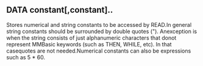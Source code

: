 ## DATA constant[,constant]..

Stores numerical and string constants to be accessed by READ.In general string constants should be surrounded by double quotes ("). Anexception is when the string consists of just alphanumeric characters that donot represent MMBasic keywords (such as THEN, WHILE, etc). In that casequotes are not needed.Numerical constants can also be expressions such as 5 * 60.